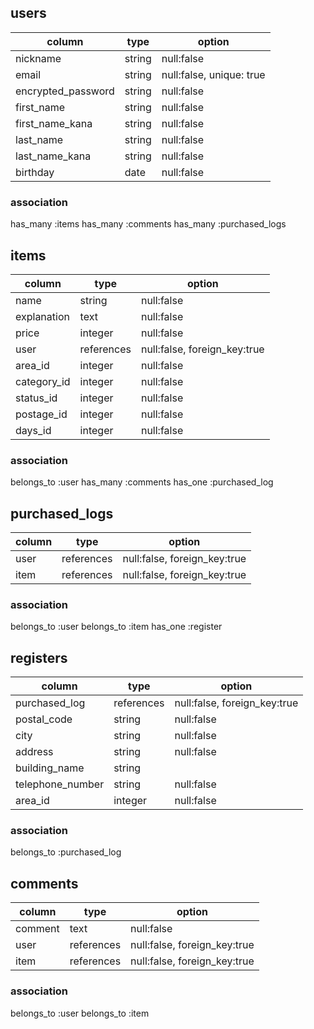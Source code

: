 ## users

| column                  | type                  | option                                     |
|-------------------------|-----------------------|--------------------------------------------|
| nickname                | string                | null:false                                 |
| email                   | string                | null:false, unique: true                   |
| encrypted_password      | string                | null:false                                 |
| first_name              | string                | null:false                                 |
| first_name_kana         | string                | null:false                                 |
| last_name               | string                | null:false                                 |
| last_name_kana          | string                | null:false                                 |
| birthday                | date                  | null:false                                 |

### association
has_many :items
has_many :comments
has_many :purchased_logs

## items
| column                  | type                  | option                        |
|-------------------------|-----------------------|-------------------------------|
| name                    | string                | null:false                    |
| explanation             | text                  | null:false                    |
| price                   | integer               | null:false                    |
| user                    | references            | null:false, foreign_key:true  |
| area_id                 | integer               | null:false                    |
| category_id             | integer               | null:false                    |
| status_id               | integer               | null:false                    |
| postage_id              | integer               | null:false                    |
| days_id                 | integer               | null:false                    |

### association
belongs_to :user
has_many :comments
has_one :purchased_log


## purchased_logs

| column                  | type                  | option                        |
|-------------------------|-----------------------|-------------------------------|
| user                    | references            | null:false, foreign_key:true  |
| item                    | references            | null:false, foreign_key:true  |

### association
belongs_to :user
belongs_to :item
has_one :register


## registers

| column                  | type                  | option                        |
|-------------------------|-----------------------|-------------------------------|
| purchased_log           | references            | null:false, foreign_key:true  |
| postal_code             | string                | null:false                    |
| city                    | string                | null:false                    |
| address                 | string                | null:false                    |
| building_name           | string                |                               |
| telephone_number        | string                | null:false                    |
| area_id                 | integer               | null:false                    |

### association
belongs_to :purchased_log

## comments

| column                  | type                  | option                        |
|-------------------------|-----------------------|-------------------------------|
| comment                 | text                  | null:false                    |
| user                    | references            | null:false, foreign_key:true  |
| item                    | references            | null:false, foreign_key:true  |

### association
belongs_to :user
belongs_to :item
